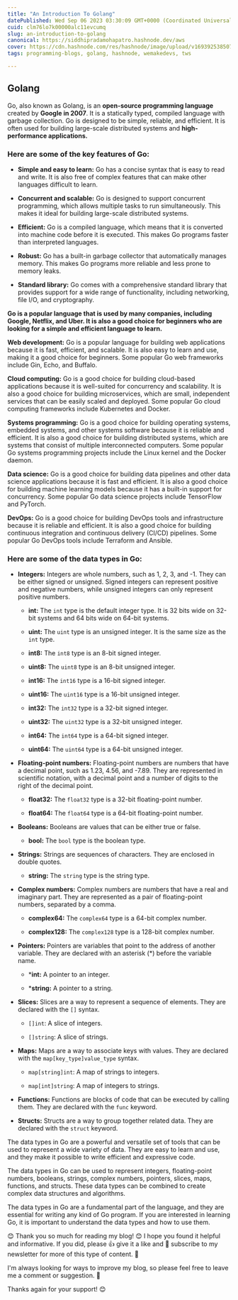 ```yaml
---
title: "An Introduction To Golang"
datePublished: Wed Sep 06 2023 03:30:09 GMT+0000 (Coordinated Universal Time)
cuid: clm76lo7k00000alc11evcumq
slug: an-introduction-to-golang
canonical: https://siddhipradamohapatro.hashnode.dev/aws
cover: https://cdn.hashnode.com/res/hashnode/image/upload/v1693925385079/66f75c55-33e9-42af-8bb3-7d9f06371463.png
tags: programming-blogs, golang, hashnode, wemakedevs, tws

---
```


## Golang

Go, also known as Golang, is an **open-source programming language** created by **Google in 2007**. It is a statically typed, compiled language with garbage collection. Go is designed to be simple, reliable, and efficient. It is often used for building large-scale distributed systems and **high-performance applications.**

### Here are some **of** the key features of Go:

* **Simple and easy to learn:** Go has a concise syntax that is easy to read and write. It is also free of complex features that can make other languages difficult to learn.
    
* **Concurrent and scalable:** Go is designed to support concurrent programming, which allows multiple tasks to run simultaneously. This makes it ideal for building large-scale distributed systems.
    
* **Efficient:** Go is a compiled language, which means that it is converted into machine code before it is executed. This makes Go programs faster than interpreted languages.
    
* **Robust:** Go has a built-in garbage collector that automatically manages memory. This makes Go programs more reliable and less prone to memory leaks.
    
* **Standard library:** Go comes with a comprehensive standard library that provides support for a wide range of functionality, including networking, file I/O, and cryptography.
    

**Go is a popular language that is used by many companies, including Google, Netflix, and Uber. It is also a good choice for beginners who are looking for a simple and efficient language to learn.**

**Web development:** Go is a popular language for building web applications because it is fast, efficient, and scalable. It is also easy to learn and use, making it a good choice for beginners. Some popular Go web frameworks include Gin, Echo, and Buffalo.

**Cloud computing:** Go is a good choice for building cloud-based applications because it is well-suited for concurrency and scalability. It is also a good choice for building microservices, which are small, independent services that can be easily scaled and deployed. Some popular Go cloud computing frameworks include Kubernetes and Docker.

**Systems programming:** Go is a good choice for building operating systems, embedded systems, and other systems software because it is reliable and efficient. It is also a good choice for building distributed systems, which are systems that consist of multiple interconnected computers. Some popular Go systems programming projects include the Linux kernel and the Docker daemon.

**Data science:** Go is a good choice for building data pipelines and other data science applications because it is fast and efficient. It is also a good choice for building machine learning models because it has a built-in support for concurrency. Some popular Go data science projects include TensorFlow and PyTorch.

**DevOps:** Go is a good choice for building DevOps tools and infrastructure because it is reliable and efficient. It is also a good choice for building continuous integration and continuous delivery (CI/CD) pipelines. Some popular Go DevOps tools include Terraform and Ansible.

### Here are some of the data types in Go:

* **Integers:** Integers are whole numbers, such as 1, 2, 3, and -1. They can be either signed or unsigned. Signed integers can represent positive and negative numbers, while unsigned integers can only represent positive numbers.
    
    * **int:** The `int` type is the default integer type. It is 32 bits wide on 32-bit systems and 64 bits wide on 64-bit systems.
        
    * **uint:** The `uint` type is an unsigned integer. It is the same size as the `int` type.
        
    * **int8:** The `int8` type is an 8-bit signed integer.
        
    * **uint8:** The `uint8` type is an 8-bit unsigned integer.
        
    * **int16:** The `int16` type is a 16-bit signed integer.
        
    * **uint16:** The `uint16` type is a 16-bit unsigned integer.
        
    * **int32:** The `int32` type is a 32-bit signed integer.
        
    * **uint32:** The `uint32` type is a 32-bit unsigned integer.
        
    * **int64:** The `int64` type is a 64-bit signed integer.
        
    * **uint64:** The `uint64` type is a 64-bit unsigned integer.
        
* **Floating-point numbers:** Floating-point numbers are numbers that have a decimal point, such as 1.23, 4.56, and -7.89. They are represented in scientific notation, with a decimal point and a number of digits to the right of the decimal point.
    
    * **float32:** The `float32` type is a 32-bit floating-point number.
        
    * **float64:** The `float64` type is a 64-bit floating-point number.
        
* **Booleans:** Booleans are values that can be either true or false.
    
    * **bool:** The `bool` type is the boolean type.
        
* **Strings:** Strings are sequences of characters. They are enclosed in double quotes.
    
    * **string:** The `string` type is the string type.
        
* **Complex numbers:** Complex numbers are numbers that have a real and imaginary part. They are represented as a pair of floating-point numbers, separated by a comma.
    
    * **complex64:** The `complex64` type is a 64-bit complex number.
        
    * **complex128:** The `complex128` type is a 128-bit complex number.
        
* **Pointers:** Pointers are variables that point to the address of another variable. They are declared with an asterisk (\*) before the variable name.
    
    * \***int:** A pointer to an integer.
        
    * \***string:** A pointer to a string.
        
* **Slices:** Slices are a way to represent a sequence of elements. They are declared with the `[]` syntax.
    
    * `[]int`: A slice of integers.
        
    * `[]string`: A slice of strings.
        
* **Maps:** Maps are a way to associate keys with values. They are declared with the `map[key_type]value_type` syntax.
    
    * `map[string]int`: A map of strings to integers.
        
    * `map[int]string`: A map of integers to strings.
        
* **Functions:** Functions are blocks of code that can be executed by calling them. They are declared with the `func` keyword.
    
* **Structs:** Structs are a way to group together related data. They are declared with the `struct` keyword.
    

The data types in Go are a powerful and versatile set of tools that can be used to represent a wide variety of data. They are easy to learn and use, and they make it possible to write efficient and expressive code.

The data types in Go can be used to represent integers, floating-point numbers, booleans, strings, complex numbers, pointers, slices, maps, functions, and structs. These data types can be combined to create complex data structures and algorithms.

The data types in Go are a fundamental part of the language, and they are essential for writing any kind of Go program. If you are interested in learning Go, it is important to understand the data types and how to use them.

😊 Thank you so much for reading my blog! 😊 I hope you found it helpful and informative. If you did, please 👍 give it a like and 💌 subscribe to my newsletter for more of this type of content. 💌

I'm always looking for ways to improve my blog, so please feel free to leave me a comment or suggestion. 💬

Thanks again for your support! 😊